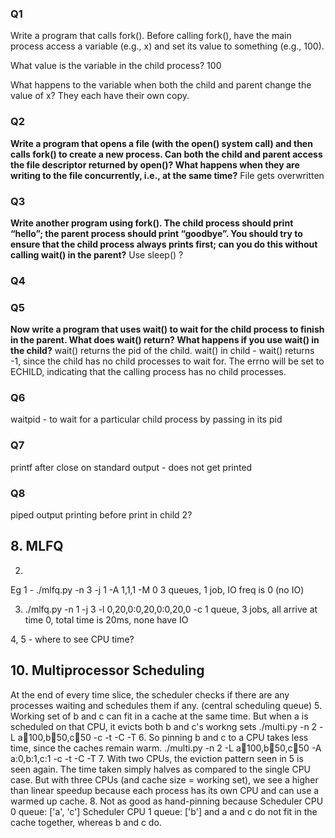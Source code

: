 ### Q1
Write a program that calls fork(). Before calling fork(), have the main process access a variable (e.g., x) and set its value to something (e.g., 100). 

What value is the variable in the child process? 100

What happens to the variable when both the child and parent change the value of x? They each have their own copy.

### Q2
**Write a program that opens a file (with the open() system call) and then calls fork() to create a new process. Can both the child and parent access the file descriptor returned by open()? What happens when they are writing to the file concurrently, i.e., at the same time?**
File gets overwritten 

### Q3
**Write another program using fork(). The child process should print “hello”; the parent process should print “goodbye”. You should try to ensure that the child process always prints first; can you do this without calling wait() in the parent?**
Use sleep() ?

### Q4

### Q5
 **Now write a program that uses wait() to wait for the child process to finish in the parent. What does wait() return? What happens if you use wait() in the child?** 
wait() returns the pid of the child.
wait() in child - wait() returns -1, since the child has no child processes to wait for. The errno will be set to ECHILD, indicating that the calling process has no child processes.


### Q6
waitpid - to wait for a particular child process by passing in its pid

### Q7
printf after close on standard output - does not get printed

### Q8
piped output printing before print in child 2?

## 8. MLFQ
2. 
Eg 1 - ./mlfq.py -n 3 -j 1 -A 1,1,1 -M 0 
3 queues, 1 job, IO freq is 0 (no IO)

3. ./mlfq.py -n 1 -j 3 -l 0,20,0:0,20,0:0,20,0 -c
1 queue, 3 jobs, all arrive at time 0, total time is 20ms, none have IO

4, 5 - where to see CPU time?

## 10. Multiprocessor Scheduling
At the end of every time slice, the scheduler checks if there are any processes waiting and schedules them if any. (central scheduling queue)
5. Working set of b and c can fit in a cache at the same time. But when a is scheduled on that CPU, it evicts both b and c's workng sets
./multi.py -n 2 -L a:100:100,b:100:50,c:100:50 -c -t -C -T
6. So pinning b and c to a CPU takes less time, since the caches remain warm.
./multi.py -n 2 -L a:100:100,b:100:50,c:100:50 -A a:0,b:1,c:1 -c -t -C -T
7. With two CPUs, the eviction pattern seen in 5 is seen again. The time taken simply halves as compared to the single CPU case. But with three CPUs (and cache size = working set), we see a higher than linear speedup because each process has its own CPU and can use a warmed up cache.
8. Not as good as hand-pinning because 
Scheduler CPU 0 queue: ['a', 'c']
Scheduler CPU 1 queue: ['b']
and a and c do not fit in the cache together, whereas b and c do.